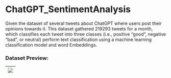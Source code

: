 # ChatGPT_SentimentAnalysis
 
Given the dataset of several tweets about ChatGPT where users post their opinions towards it. This dataset gathered 219293 tweets for a 
month, which classifies each tweet into three classes (i.e., positive “good”, negative “bad”, or neutral) perform text classification using a machine learning classification model and word Embeddings.

### Dataset Preview:

|<img src="example/datsetExample.JPG">|
|:-:|

